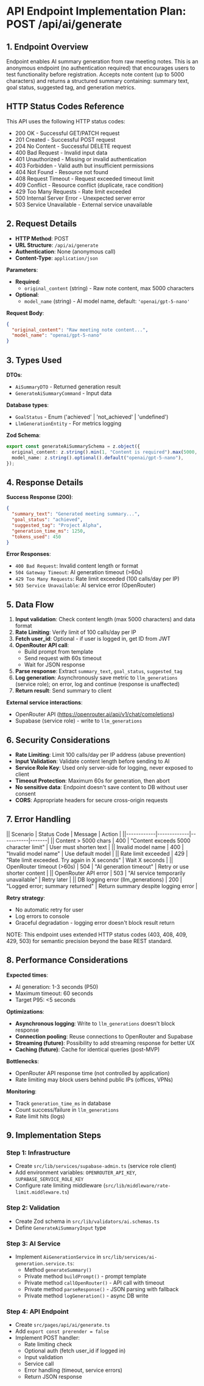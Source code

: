 # API Endpoint Implementation Plan: POST /api/ai/generate

## 1. Endpoint Overview

Endpoint enables AI summary generation from raw meeting notes. This is an anonymous endpoint (no authentication required) that encourages users to test functionality before registration. Accepts note content (up to 5000 characters) and returns a structured summary containing: summary text, goal status, suggested tag, and generation metrics.

## HTTP Status Codes Reference

This API uses the following HTTP status codes:

- 200 OK - Successful GET/PATCH request
- 201 Created - Successful POST request
- 204 No Content - Successful DELETE request
- 400 Bad Request - Invalid input data
- 401 Unauthorized - Missing or invalid authentication
- 403 Forbidden - Valid auth but insufficient permissions
- 404 Not Found - Resource not found
- 408 Request Timeout - Request exceeded timeout limit
- 409 Conflict - Resource conflict (duplicate, race condition)
- 429 Too Many Requests - Rate limit exceeded
- 500 Internal Server Error - Unexpected server error
- 503 Service Unavailable - External service unavailable

## 2. Request Details

- **HTTP Method**: POST
- **URL Structure**: `/api/ai/generate`
- **Authentication**: None (anonymous call)
- **Content-Type**: `application/json`

**Parameters**:

- **Required**:
  - `original_content` (string) - Raw note content, max 5000 characters
- **Optional**:
  - `model_name` (string) - AI model name, default: `'openai/gpt-5-nano'`

**Request Body**:

```json
{
  "original_content": "Raw meeting note content...",
  "model_name": "openai/gpt-5-nano"
}
```

## 3. Types Used

**DTOs**:

- `AiSummaryDTO` - Returned generation result
- `GenerateAiSummaryCommand` - Input data

**Database types**:

- `GoalStatus` - Enum ('achieved' | 'not_achieved' | 'undefined')
- `LlmGenerationEntity` - For metrics logging

**Zod Schema**:

```typescript
export const generateAiSummarySchema = z.object({
  original_content: z.string().min(1, "Content is required").max(5000, "Content exceeds 5000 character limit"),
  model_name: z.string().optional().default("openai/gpt-5-nano"),
});
```

## 4. Response Details

**Success Response (200)**:

```json
{
  "summary_text": "Generated meeting summary...",
  "goal_status": "achieved",
  "suggested_tag": "Project Alpha",
  "generation_time_ms": 1250,
  "tokens_used": 450
}
```

**Error Responses**:

- `400 Bad Request`: Invalid content length or format
- `504 Gateway Timeout`: AI generation timeout (>60s)
- `429 Too Many Requests`: Rate limit exceeded (100 calls/day per IP)
- `503 Service Unavailable`: AI service error (OpenRouter)

## 5. Data Flow

1. **Input validation**: Check content length (max 5000 characters) and data format
2. **Rate Limiting**: Verify limit of 100 calls/day per IP
3. **Fetch user_id**: Optional - if user is logged in, get ID from JWT
4. **OpenRouter API call**:
   - Build prompt from template
   - Send request with 60s timeout
   - Wait for JSON response
5. **Parse response**: Extract `summary_text`, `goal_status`, `suggested_tag`
6. **Log generation**: Asynchronously save metric to `llm_generations` (service role); on error, log and continue (response is unaffected)
7. **Return result**: Send summary to client

**External service interactions**:

- OpenRouter API (https://openrouter.ai/api/v1/chat/completions)
- Supabase (service role) - write to `llm_generations`

## 6. Security Considerations

- **Rate Limiting**: Limit 100 calls/day per IP address (abuse prevention)
- **Input Validation**: Validate content length before sending to AI
- **Service Role Key**: Used only server-side for logging, never exposed to client
- **Timeout Protection**: Maximum 60s for generation, then abort
- **No sensitive data**: Endpoint doesn't save content to DB without user consent
- **CORS**: Appropriate headers for secure cross-origin requests

## 7. Error Handling

|| Scenario | Status Code | Message | Action |
||------------|-------------|-----------|-------|
|| Content > 5000 chars | 400 | "Content exceeds 5000 character limit" | User must shorten text |
|| Invalid model name | 400 | "Invalid model name" | Use default model |
|| Rate limit exceeded | 429 | "Rate limit exceeded. Try again in X seconds" | Wait X seconds |
|| OpenRouter timeout (>60s) | 504 | "AI generation timeout" | Retry or use shorter content |
|| OpenRouter API error | 503 | "AI service temporarily unavailable" | Retry later |
|| DB logging error (llm_generations) | 200 | "Logged error; summary returned" | Return summary despite logging error |

**Retry strategy**:

- No automatic retry for user
- Log errors to console
- Graceful degradation - logging error doesn't block result return

NOTE: This endpoint uses extended HTTP status codes (403, 408, 409, 429, 503) for semantic precision beyond the base REST standard.

## 8. Performance Considerations

**Expected times**:

- AI generation: 1-3 seconds (P50)
- Maximum timeout: 60 seconds
- Target P95: <5 seconds

**Optimizations**:

- **Asynchronous logging**: Write to `llm_generations` doesn't block response
- **Connection pooling**: Reuse connections to OpenRouter and Supabase
- **Streaming (future)**: Possibility to add streaming response for better UX
- **Caching (future)**: Cache for identical queries (post-MVP)

**Bottlenecks**:

- OpenRouter API response time (not controlled by application)
- Rate limiting may block users behind public IPs (offices, VPNs)

**Monitoring**:

- Track `generation_time_ms` in database
- Count success/failure in `llm_generations`
- Rate limit hits (logs)

## 9. Implementation Steps

### Step 1: Infrastructure

- Create `src/lib/services/supabase-admin.ts` (service role client)
- Add environment variables: `OPENROUTER_API_KEY`, `SUPABASE_SERVICE_ROLE_KEY`
- Configure rate limiting middleware (`src/lib/middleware/rate-limit.middleware.ts`)

### Step 2: Validation

- Create Zod schema in `src/lib/validators/ai.schemas.ts`
- Define `GenerateAiSummaryInput` type

### Step 3: AI Service

- Implement `AiGenerationService` in `src/lib/services/ai-generation.service.ts`:
  - Method `generateSummary()`
  - Private method `buildPrompt()` - prompt template
  - Private method `callOpenRouter()` - API call with timeout
  - Private method `parseResponse()` - JSON parsing with fallback
  - Private method `logGeneration()` - async DB write

### Step 4: API Endpoint

- Create `src/pages/api/ai/generate.ts`
- Add `export const prerender = false`
- Implement POST handler:
  - Rate limiting check
  - Optional auth (fetch user_id if logged in)
  - Input validation
  - Service call
  - Error handling (timeout, service errors)
  - Return JSON response
